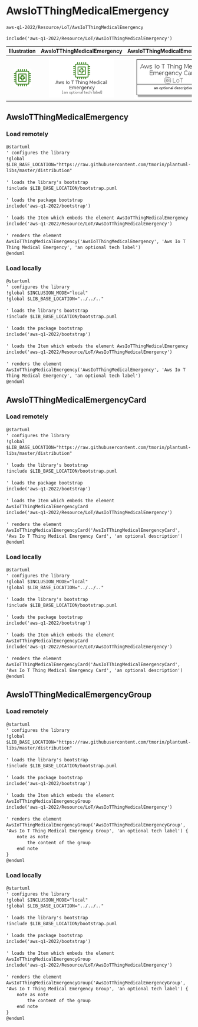 # AwsIoTThingMedicalEmergency


```text
aws-q1-2022/Resource/LoT/AwsIoTThingMedicalEmergency
```

```text
include('aws-q1-2022/Resource/LoT/AwsIoTThingMedicalEmergency')
```



| Illustration | AwsIoTThingMedicalEmergency | AwsIoTThingMedicalEmergencyCard | AwsIoTThingMedicalEmergencyGroup |
| :---: | :---: | :---: | :---: |
| ![illustration for Illustration](../../../aws-q1-2022/Resource/LoT/AwsIoTThingMedicalEmergency.png) | ![illustration for AwsIoTThingMedicalEmergency](../../../aws-q1-2022/Resource/LoT/AwsIoTThingMedicalEmergency.Local.png) | ![illustration for AwsIoTThingMedicalEmergencyCard](../../../aws-q1-2022/Resource/LoT/AwsIoTThingMedicalEmergencyCard.Local.png) | ![illustration for AwsIoTThingMedicalEmergencyGroup](../../../aws-q1-2022/Resource/LoT/AwsIoTThingMedicalEmergencyGroup.Local.png) |




## AwsIoTThingMedicalEmergency

### Load remotely
```plantuml
@startuml
' configures the library
!global $LIB_BASE_LOCATION="https://raw.githubusercontent.com/tmorin/plantuml-libs/master/distribution"

' loads the library's bootstrap
!include $LIB_BASE_LOCATION/bootstrap.puml

' loads the package bootstrap
include('aws-q1-2022/bootstrap')

' loads the Item which embeds the element AwsIoTThingMedicalEmergency
include('aws-q1-2022/Resource/LoT/AwsIoTThingMedicalEmergency')

' renders the element
AwsIoTThingMedicalEmergency('AwsIoTThingMedicalEmergency', 'Aws Io T Thing Medical Emergency', 'an optional tech label')
@enduml
```

### Load locally
```plantuml
@startuml
' configures the library
!global $INCLUSION_MODE="local"
!global $LIB_BASE_LOCATION="../../.."

' loads the library's bootstrap
!include $LIB_BASE_LOCATION/bootstrap.puml

' loads the package bootstrap
include('aws-q1-2022/bootstrap')

' loads the Item which embeds the element AwsIoTThingMedicalEmergency
include('aws-q1-2022/Resource/LoT/AwsIoTThingMedicalEmergency')

' renders the element
AwsIoTThingMedicalEmergency('AwsIoTThingMedicalEmergency', 'Aws Io T Thing Medical Emergency', 'an optional tech label')
@enduml
```

## AwsIoTThingMedicalEmergencyCard

### Load remotely
```plantuml
@startuml
' configures the library
!global $LIB_BASE_LOCATION="https://raw.githubusercontent.com/tmorin/plantuml-libs/master/distribution"

' loads the library's bootstrap
!include $LIB_BASE_LOCATION/bootstrap.puml

' loads the package bootstrap
include('aws-q1-2022/bootstrap')

' loads the Item which embeds the element AwsIoTThingMedicalEmergencyCard
include('aws-q1-2022/Resource/LoT/AwsIoTThingMedicalEmergency')

' renders the element
AwsIoTThingMedicalEmergencyCard('AwsIoTThingMedicalEmergencyCard', 'Aws Io T Thing Medical Emergency Card', 'an optional description')
@enduml
```

### Load locally
```plantuml
@startuml
' configures the library
!global $INCLUSION_MODE="local"
!global $LIB_BASE_LOCATION="../../.."

' loads the library's bootstrap
!include $LIB_BASE_LOCATION/bootstrap.puml

' loads the package bootstrap
include('aws-q1-2022/bootstrap')

' loads the Item which embeds the element AwsIoTThingMedicalEmergencyCard
include('aws-q1-2022/Resource/LoT/AwsIoTThingMedicalEmergency')

' renders the element
AwsIoTThingMedicalEmergencyCard('AwsIoTThingMedicalEmergencyCard', 'Aws Io T Thing Medical Emergency Card', 'an optional description')
@enduml
```

## AwsIoTThingMedicalEmergencyGroup

### Load remotely
```plantuml
@startuml
' configures the library
!global $LIB_BASE_LOCATION="https://raw.githubusercontent.com/tmorin/plantuml-libs/master/distribution"

' loads the library's bootstrap
!include $LIB_BASE_LOCATION/bootstrap.puml

' loads the package bootstrap
include('aws-q1-2022/bootstrap')

' loads the Item which embeds the element AwsIoTThingMedicalEmergencyGroup
include('aws-q1-2022/Resource/LoT/AwsIoTThingMedicalEmergency')

' renders the element
AwsIoTThingMedicalEmergencyGroup('AwsIoTThingMedicalEmergencyGroup', 'Aws Io T Thing Medical Emergency Group', 'an optional tech label') {
    note as note
        the content of the group
    end note
}
@enduml
```

### Load locally
```plantuml
@startuml
' configures the library
!global $INCLUSION_MODE="local"
!global $LIB_BASE_LOCATION="../../.."

' loads the library's bootstrap
!include $LIB_BASE_LOCATION/bootstrap.puml

' loads the package bootstrap
include('aws-q1-2022/bootstrap')

' loads the Item which embeds the element AwsIoTThingMedicalEmergencyGroup
include('aws-q1-2022/Resource/LoT/AwsIoTThingMedicalEmergency')

' renders the element
AwsIoTThingMedicalEmergencyGroup('AwsIoTThingMedicalEmergencyGroup', 'Aws Io T Thing Medical Emergency Group', 'an optional tech label') {
    note as note
        the content of the group
    end note
}
@enduml
```

